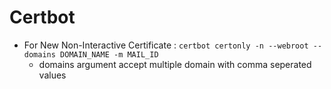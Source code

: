# Certbot

- For New Non-Interactive Certificate : `certbot certonly -n --webroot --domains DOMAIN_NAME -m MAIL_ID`
  - domains argument accept multiple domain with comma seperated values
